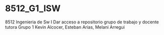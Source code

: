 # 8512_G1_ISW
8512 Ingenieria de Sw I
Dar acceso a repositorio  grupo de trabajo y docente tutora 
Grupo 1
Kevin Alcocer,
Esteban Arias, 
Melani Arregui


